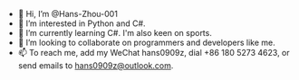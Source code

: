 - 👋 Hi, I’m @Hans-Zhou-001
- 👀 I’m interested in Python and C#. 
- 🌱 I’m currently learning C#. I'm also keen on sports.
- 💞️ I’m looking to collaborate on programmers and developers like me.
- 📫 To reach me, add my WeChat hans0909z, dial +86 180 5273 4623, or send emails to hans0909z@outlook.com.

<!---
Hans-Zhou-001/Hans-Zhou-001 is a ✨ special ✨ repository because its `README.md` (this file) appears on your GitHub profile.
You can click the Preview link to take a look at your changes.
--->
